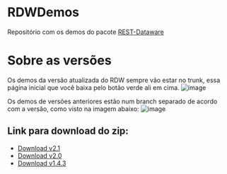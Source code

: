 # RDWDemos
Repositório com os demos do pacote [REST-Dataware](https://github.com/OpenSourceCommunityBrasil/REST-DataWare)

# Sobre as versões
Os demos da versão atualizada do RDW sempre vão estar no trunk, essa página inicial que você baixa pelo botão verde ali em cima.
![image](https://user-images.githubusercontent.com/26689802/187219299-4c1b0601-7d5f-4a7d-ac3b-17ad8b33c665.png)

 
Os demos de versões anteriores estão num branch separado de acordo com a versão, como visto na imagem abaixo:
![image](https://user-images.githubusercontent.com/26689802/187219396-f6f882fb-d8e1-4c80-8117-1722c4e47e5e.png)


## Link para download do zip:
- [Download v2.1](https://github.com/OpenSourceCommunityBrasil/RDWDemos/archive/refs/heads/2.1.zip)
- [Download v2.0](https://github.com/OpenSourceCommunityBrasil/RDWDemos/archive/refs/heads/main.zip)
- [Download v1.4.3](https://github.com/OpenSourceCommunityBrasil/RDWDemos/archive/refs/heads/demos-1.4.3.zip)

